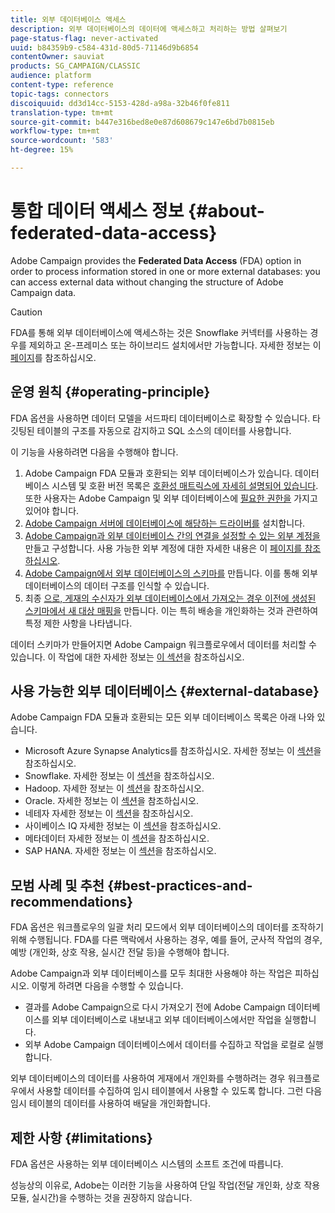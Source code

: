 ```yaml
---
title: 외부 데이터베이스 액세스
description: 외부 데이터베이스의 데이터에 액세스하고 처리하는 방법 살펴보기
page-status-flag: never-activated
uuid: b84359b9-c584-431d-80d5-71146d9b6854
contentOwner: sauviat
products: SG_CAMPAIGN/CLASSIC
audience: platform
content-type: reference
topic-tags: connectors
discoiquuid: dd3d14cc-5153-428d-a98a-32b46f0fe811
translation-type: tm+mt
source-git-commit: b447e316bed8e0e87d608679c147e6bd7b0815eb
workflow-type: tm+mt
source-wordcount: '583'
ht-degree: 15%

---
```



# 통합 데이터 액세스 정보 {#about-federated-data-access}

Adobe Campaign provides the **Federated Data Access** (FDA) option in order to process information stored in one or more external databases: you can access external data without changing the structure of Adobe Campaign data.

>[!CAUTION]
>
>FDA를 통해 외부 데이터베이스에 액세스하는 것은 Snowflake 커넥터를 사용하는 경우를 제외하고 온-프레미스 또는 하이브리드 설치에서만 가능합니다. 자세한 정보는 이 [페이지](https://helpx.adobe.com/kr/campaign/kb/acc-on-prem-vs-hosted.html)를 참조하십시오.

## 운영 원칙 {#operating-principle}

FDA 옵션을 사용하면 데이터 모델을 서드파티 데이터베이스로 확장할 수 있습니다. 타깃팅된 테이블의 구조를 자동으로 감지하고 SQL 소스의 데이터를 사용합니다.

이 기능을 사용하려면 다음을 수행해야 합니다.

1. Adobe Campaign FDA 모듈과 호환되는 외부 데이터베이스가 있습니다. 데이터베이스 시스템 및 호환 버전 목록은 [호환성 매트릭스에 자세히 설명되어 있습니다](https://helpx.adobe.com/kr/campaign/kb/compatibility-matrix.html). 또한 사용자는 Adobe Campaign 및 외부 데이터베이스에 [필요한 권한을](../../platform/using/remote-database-access-rights.md) 가지고 있어야 합니다.
1. [Adobe Campaign 서버에 데이터베이스에 해당하는 드라이버를](../../platform/using/specific-configuration-database.md) 설치합니다.
1. [Adobe Campaign과 외부 데이터베이스 간의 연결을 설정할 수 있는 외부 계정을](../../platform/using/connecting-to-database.md) 만들고 구성합니다. 사용 가능한 외부 계정에 대한 자세한 내용은 이 [페이지를 참조하십시오](../../platform/using/external-accounts.md).
1. [Adobe Campaign에서 외부 데이터베이스의 스키마를](../../platform/using/creating-data-schema.md) 만듭니다. 이를 통해 외부 데이터베이스의 데이터 구조를 인식할 수 있습니다.
1. 최종 [으로, 게재의 수신자가 외부 데이터베이스에서 가져오는 경우 이전에 생성된 스키마에서 새 대상 매핑을](../../platform/using/defining-data-mapping.md) 만듭니다. 이는 특히 배송을 개인화하는 것과 관련하여 특정 제한 사항을 나타냅니다.

데이터 스키마가 만들어지면 Adobe Campaign 워크플로우에서 데이터를 처리할 수 있습니다. 이 작업에 대한 자세한 정보는 [이 섹션](../../workflow/using/accessing-an-external-database--fda-.md)을 참조하십시오.

## 사용 가능한 외부 데이터베이스 {#external-database}

Adobe Campaign FDA 모듈과 호환되는 모든 외부 데이터베이스 목록은 아래 나와 있습니다.

* Microsoft Azure Synapse Analytics를 참조하십시오. 자세한 정보는 이 [섹션](../../platform/using/specific-configuration-database.md#azure-external)을 참조하십시오.
* Snowflake. 자세한 정보는 이 [섹션](../../platform/using/specific-configuration-database.md#configure-access-to-snowflake)을 참조하십시오.
* Hadoop. 자세한 정보는 이 [섹션](../../platform/using/specific-configuration-database.md#configure-access-to-hadoop-3)을 참조하십시오.
* Oracle. 자세한 정보는 이 [섹션](../../platform/using/specific-configuration-database.md#configure-access-to-oracle)을 참조하십시오.
* 네테자 자세한 정보는 이 [섹션](../../platform/using/specific-configuration-database.md#configure-access-to-netezza)을 참조하십시오.
* 사이베이스 IQ 자세한 정보는 이 [섹션](../../platform/using/specific-configuration-database.md#configure-access-to-sybase-iq)을 참조하십시오.
* 메타데이터 자세한 정보는 이 [섹션](../../platform/using/specific-configuration-database.md#configure-access-to-teradata)을 참조하십시오.
* SAP HANA. 자세한 정보는 이 [섹션](../../platform/using/specific-configuration-database.md)을 참조하십시오.

## 모범 사례 및 추천 {#best-practices-and-recommendations}

FDA 옵션은 워크플로우의 일괄 처리 모드에서 외부 데이터베이스의 데이터를 조작하기 위해 수행됩니다. FDA를 다른 맥락에서 사용하는 경우, 예를 들어, 군사적 작업의 경우, 예방 (개인화, 상호 작용, 실시간 전달 등)을 수행해야 합니다.

Adobe Campaign과 외부 데이터베이스를 모두 최대한 사용해야 하는 작업은 피하십시오. 이렇게 하려면 다음을 수행할 수 있습니다.

* 결과를 Adobe Campaign으로 다시 가져오기 전에 Adobe Campaign 데이터베이스를 외부 데이터베이스로 내보내고 외부 데이터베이스에서만 작업을 실행합니다.
* 외부 Adobe Campaign 데이터베이스에서 데이터를 수집하고 작업을 로컬로 실행합니다.

외부 데이터베이스의 데이터를 사용하여 게재에서 개인화를 수행하려는 경우 워크플로우에서 사용할 데이터를 수집하여 임시 테이블에서 사용할 수 있도록 합니다. 그런 다음 임시 테이블의 데이터를 사용하여 배달을 개인화합니다.

## 제한 사항 {#limitations}

FDA 옵션은 사용하는 외부 데이터베이스 시스템의 소프트 조건에 따릅니다.

성능상의 이유로, Adobe는 이러한 기능을 사용하여 단일 작업(전달 개인화, 상호 작용 모듈, 실시간)을 수행하는 것을 권장하지 않습니다.

